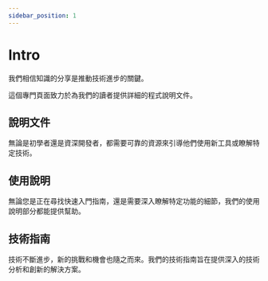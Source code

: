 ```yaml
---
sidebar_position: 1
---
```


# Intro

我們相信知識的分享是推動技術進步的關鍵。

這個專門頁面致力於為我們的讀者提供詳細的程式說明文件。

## 說明文件

無論是初學者還是資深開發者，都需要可靠的資源來引導他們使用新工具或瞭解特定技術。

## 使用說明

無論您是正在尋找快速入門指南，還是需要深入瞭解特定功能的細節，我們的使用說明部分都能提供幫助。

## 技術指南

技術不斷進步，新的挑戰和機會也隨之而來。我們的技術指南旨在提供深入的技術分析和創新的解決方案。

